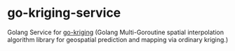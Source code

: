 # go-kriging-service
Golang Service for [go-kriging](https://github.com/liuvigongzuoshi/go-kriging) (Golang Multi-Goroutine spatial interpolation algorithm library for geospatial prediction and mapping via ordinary kriging.)
